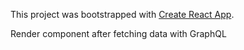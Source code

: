 This project was bootstrapped with [Create React App](https://github.com/facebook/create-react-app).

Render component after fetching data with GraphQL

